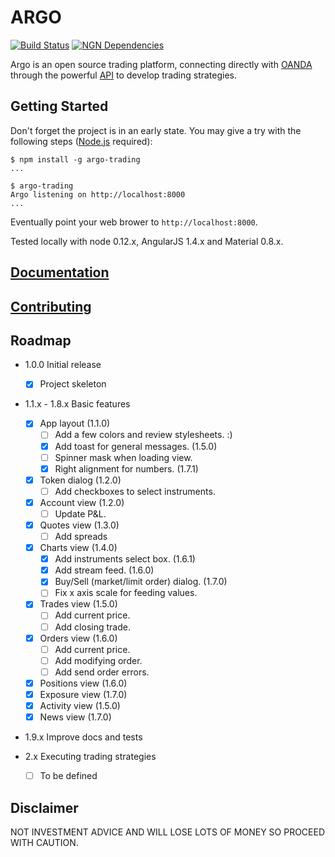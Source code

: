 # ARGO

[![Build Status](https://travis-ci.org/albertosantini/argo.png)](https://travis-ci.org/albertosantini/argo)
[![NGN Dependencies](https://david-dm.org/albertosantini/argo.png)](https://david-dm.org/albertosantini/argo)

Argo is an open source trading platform, connecting directly with [OANDA][]
through the powerful [API][] to develop trading strategies.

## Getting Started

Don't forget the project is in an early state.
You may give a try with the following steps ([Node.js](https://nodejs.org/)
required):

```
$ npm install -g argo-trading
...

$ argo-trading
Argo listening on http://localhost:8000
...
```
Eventually point your web brower to `http://localhost:8000`.

Tested locally with node 0.12.x, AngularJS 1.4.x and Material 0.8.x.

## [Documentation](docs/)

## [Contributing](CONTRIBUTING.md)

## Roadmap

- 1.0.0 Initial release
    - [X] Project skeleton

- 1.1.x - 1.8.x Basic features
    - [X] App layout (1.1.0)
        - [ ] Add a few colors and review stylesheets. :)
        - [X] Add toast for general messages. (1.5.0)
        - [ ] Spinner mask when loading view.
        - [X] Right alignment for numbers. (1.7.1)
    - [X] Token dialog (1.2.0)
        - [ ] Add checkboxes to select instruments.
    - [X] Account view (1.2.0)
        - [ ] Update P&L.
    - [X] Quotes view (1.3.0)
        - [ ] Add spreads
    - [X] Charts view (1.4.0)
        - [X] Add instruments select box. (1.6.1)
        - [X] Add stream feed. (1.6.0)
        - [X] Buy/Sell (market/limit order) dialog. (1.7.0)
        - [ ] Fix x axis scale for feeding values.
    - [X] Trades view (1.5.0)
        - [ ] Add current price.
        - [ ] Add closing trade.
    - [X] Orders view (1.6.0)
        - [ ] Add current price.
        - [ ] Add modifying order.
        - [ ] Add send order errors.
    - [X] Positions view (1.6.0)
    - [X] Exposure view (1.7.0)
    - [X] Activity view (1.5.0)
    - [X] News view (1.7.0)

- 1.9.x Improve docs and tests

- 2.x Executing trading strategies
    - [ ] To be defined

## Disclaimer

NOT INVESTMENT ADVICE AND WILL LOSE LOTS OF MONEY SO PROCEED WITH CAUTION.


[OANDA]: http://fxtrade.oanda.co.uk/
[API]: http://developer.oanda.com/

